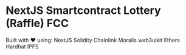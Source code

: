 # NextJS Smartcontract Lottery (Raffle) FCC


Built with ❤️ using:
NextJS
Solidity
Chainlink
Moralis
web3uikit
Ethers
Hardhat
IPFS

